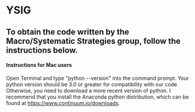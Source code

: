 # YSIG

## To obtain the code written by the Macro/Systematic Strategies group, follow the instructions below.

#### Instructions for Mac users

Open Terminal and type "python --version" into the command prompt. Your python version should be 3.0 or greater for compatibility with our code. Otherwise, you need to download a more recent version of python. I recommend that you install the Anaconda python distribution, which can be found at https://www.continuum.io/downloads.



